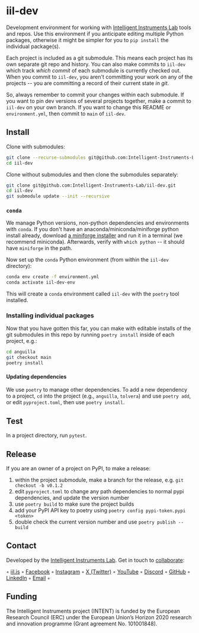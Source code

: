 # iil-dev

Development environment for working with [Intelligent Instruments Lab](https://iil.is) tools and repos. Use this environment if you anticipate editing multiple Python packages, otherwise it might be simpler for you to `pip install` the individual package(s).

Each project is included as a git submodule. This means each project has its own separate git repo and history. You can also make commits to `iil-dev` which track *which commit* of each submodule is currently checked out. When you commit to `iil-dev`, you aren't committing your work on any of the projects -- you are committing a record of their current state *in git*.

So, always remember to commit your changes within each submodule. If you want to pin dev versions of several projects together, make a commit to `iil-dev` on your own branch. If you want to change this README or `environment.yml`, then commit to `main` of `iil-dev`.

## Install

Clone with submodules:

```sh
git clone --recurse-submodules git@github.com:Intelligent-Instruments-Lab/iil-dev.git
cd iil-dev
```

Clone without submodules and then clone the submodules separately:

```sh
git clone git@github.com:Intelligent-Instruments-Lab/iil-dev.git
cd iil-dev
git submodule update --init --recursive
```

### `conda`

We manage Python versions, non-python dependencies and environments with `conda`. If you don't have an anaconda/miniconda/miniforge python install already, download [a miniforge installer](https://github.com/conda-forge/miniforge) and run it in a terminal (we recommend miniconda). Afterwards, verify with `which python` -- it should have `miniforge` in the path.

Now set up the `conda` Python environment (from within the `iil-dev` directory):

```sh
conda env create -f environment.yml
conda activate iil-dev-env
```

This will create a `conda` environment called `iil-dev` with the `poetry` tool installed.

### Installing individual packages

Now that you have gotten this far, you can make with editable installs of the git submodules in this repo by running `poetry install` inside of each project, e.g.:

```sh
cd anguilla
git checkout main
poetry install
```

#### Updating dependencies

We use `poetry` to manage other dependencies. To add a new dependency to a project, `cd` into the project (e.g., `anguilla`, `tolvera`) and use `poetry add`, or edit `pyproject.toml`, then use `poetry install`.

## Test

In a project directory, run `pytest`.

## Release

If you are an owner of a project on PyPI, to make a release:

1. within the project submodule, make a branch for the release, e.g. `git checkout -b v0.1.2`
2. edit `pyproject.toml` to change any path dependencies to normal pypi dependencies, and update the version number
3. use `poetry build` to make sure the project builds
4. add your PyPI API key to poetry using `poetry config pypi-token.pypi <token>`
5. double check the current version number and use `poetry publish --build`


## Contact

Developed by the [Intelligent Instruments Lab](https://iil.is/about). Get in touch to [collaborate](https://iil.is/collaborate):

 ◦ <a href="https://iil.is" target="_blank" rel="noopener" title="Intelligent Instrumets Lab">iil.is</a> ◦ 
<a href="https://facebook.com/intelligentinstrumentslab" target="_blank" rel="noopener" title="facebook.com">Facebook</a> ◦ 
<a href="https://instagram.com/intelligentinstruments" target="_blank" rel="noopener" title="instagram.com">Instagram</a> ◦ 
<a href="https://x.com/_iil_is" target="_blank" rel="noopener" title="x.com">X (Twitter)</a> ◦ 
<a href="https://youtube.com/@IntelligentInstruments" target="_blank" rel="noopener" title="youtube.com">YouTube</a> ◦ 
<a href="https://discord.gg/fY9GYMebtJ" target="_blank" rel="noopener" title="discord.gg">Discord</a> ◦ 
<a href="https://github.com/intelligent-instruments-lab" target="_blank" rel="noopener" title="github.com">GitHub</a> ◦ 
<a href="https://www.linkedin.com/company/intelligent-instruments-lab" target="_blank" rel="noopener" title="www.linkedin.com">LinkedIn</a> ◦ 
<a href="mailto:iil@lhi.is" target="_blank" rel="noopener" title="">Email</a> ◦ 

## Funding

The Intelligent Instruments project (INTENT) is funded by the European Research Council (ERC) under the European Union’s Horizon 2020 research and innovation programme (Grant agreement No. 101001848).
